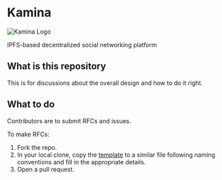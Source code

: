# Kamina
![Kamina Logo](/kamina_logo.png)

IPFS-based decentralized social networking platform

## What is this repository
This is for discussions about the overall design and how to do it right.

## What to do
Contributors are to submit RFCs and issues.

To make RFCs: 

1. Fork the repo.
2. In your local clone, copy the [template](https://github.com/ImplyingProgramming/Kamina/blob/master/rfcs/template.md) to a similar file following naming conventions and fill in the appropriate details.
3. Open a pull request.

